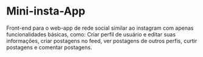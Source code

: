 # Mini-insta-App
Front-end para o web-app de rede social similar ao instagram com apenas funcionalidades básicas, como: Criar perfil de usuário e editar suas informações, criar postagens no feed, ver postagens de outros perfis, curtir postagens e comentar postagens.
